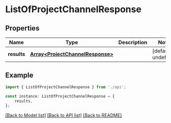 # ListOfProjectChannelResponse


## Properties

Name | Type | Description | Notes
------------ | ------------- | ------------- | -------------
**results** | [**Array&lt;ProjectChannelResponse&gt;**](ProjectChannelResponse.md) |  | [default to undefined]

## Example

```typescript
import { ListOfProjectChannelResponse } from './api';

const instance: ListOfProjectChannelResponse = {
    results,
};
```

[[Back to Model list]](../README.md#documentation-for-models) [[Back to API list]](../README.md#documentation-for-api-endpoints) [[Back to README]](../README.md)

